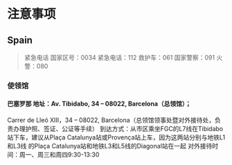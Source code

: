 # 注意事项

## Spain

> 紧急电话
国家区号：0034
紧急电话：112
救护车：061
国家警察：091
火警：080


### 使领馆
#### 巴塞罗那 地址：Av. Tibidabo, 34 – 08022, Barcelona（总领馆）；
Carrer de Lleó XIII，34 – 08022, Barcelona（总领馆领事处暨对外接待处，负责办理护照、签证、公证等手续）
到达方式：从市区乘坐FGC的L7线在Tibidabo站下车，建议从Plaça Catalunya站或Provença站上车，因为这两站分别与地铁L1和L3线
的Plaça Catalunya站和地铁L3和L5线的Diagonal站在一起
对外接待时间：周一、周三和周四9:30-13:30


